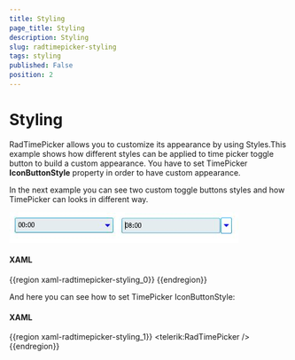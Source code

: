 ```yaml
---
title: Styling
page_title: Styling
description: Styling
slug: radtimepicker-styling
tags: styling
published: False
position: 2
---
```


# Styling

RadTimePicker allows you to customize its appearance by using Styles.This example shows how different styles can be applied to time picker toggle button to build a custom appearance. You have to set TimePicker __IconButtonStyle__ property in order to have custom appearance.

In the next example you can see two custom toggle buttons styles and how TimePicker can looks in different way.

![](images/ToggleButtons.jpg)

#### __XAML__

{{region xaml-radtimepicker-styling_0}}
	<Style x:Key="TimePickerToggleButtonStyle" TargetType="ToggleButton">
	    <Setter Property="Template">
	        <Setter.Value>
	            <ControlTemplate TargetType="ToggleButton">
	                <Grid >
	                    <VisualStateManager.VisualStateGroups>
	                        <VisualStateGroup x:Name="CommonStates">
	                            <VisualState x:Name="Normal" />
	                            <VisualState x:Name="MouseOver">
	                                <Storyboard>
	                                    <ObjectAnimationUsingKeyFrames Storyboard.TargetName="Arrow"
	                                                                   Storyboard.TargetProperty="Fill">
	                                        <DiscreteObjectKeyFrame KeyTime="0">
	                                            <DiscreteObjectKeyFrame.Value>
	                                                <SolidColorBrush Color="Blue" />
	                                            </DiscreteObjectKeyFrame.Value>
	                                        </DiscreteObjectKeyFrame>
	                                    </ObjectAnimationUsingKeyFrames>
	                                </Storyboard>
	                            </VisualState>
	                            <VisualState x:Name="Pressed">
	                                <Storyboard>
	                                    <ObjectAnimationUsingKeyFrames Storyboard.TargetName="Arrow"
	                                                                   Storyboard.TargetProperty="Fill">
	                                        <DiscreteObjectKeyFrame KeyTime="0">
	                                            <DiscreteObjectKeyFrame.Value>
	                                                <SolidColorBrush Color="Blue" />
	                                            </DiscreteObjectKeyFrame.Value>
	                                        </DiscreteObjectKeyFrame>
	                                    </ObjectAnimationUsingKeyFrames>
	                                </Storyboard>
	                            </VisualState>
	                            <VisualState x:Name="Disabled" />
	                        </VisualStateGroup>
	                        <VisualStateGroup x:Name="CheckStates">
	                            <VisualState x:Name="Unhecked"/>
	                            <VisualState x:Name="Checked">
	                                <Storyboard>
	                                    <ObjectAnimationUsingKeyFrames Storyboard.TargetName="Arrow"
	                                                                   Storyboard.TargetProperty="Fill">
	                                        <DiscreteObjectKeyFrame KeyTime="0">
	                                            <DiscreteObjectKeyFrame.Value>
	                                                <SolidColorBrush Color="Blue" />
	                                            </DiscreteObjectKeyFrame.Value>
	                                        </DiscreteObjectKeyFrame>
	                                    </ObjectAnimationUsingKeyFrames>
	                                </Storyboard>
	                            </VisualState>
	                        </VisualStateGroup>
	                        <VisualStateGroup x:Name="FocusStates">
	                            <VisualState x:Name="Unfocused" />
	                            <VisualState x:Name="Focused">
	                                <Storyboard>
	                                    <ObjectAnimationUsingKeyFrames Storyboard.TargetName="Arrow"
	                                                                   Storyboard.TargetProperty="Fill">
	                                        <DiscreteObjectKeyFrame KeyTime="0">
	                                            <DiscreteObjectKeyFrame.Value>
	                                                <SolidColorBrush Color="Blue" />
	                                            </DiscreteObjectKeyFrame.Value>
	                                        </DiscreteObjectKeyFrame>
	                                    </ObjectAnimationUsingKeyFrames>
	                                </Storyboard>
	                            </VisualState>
	                        </VisualStateGroup>
	                    </VisualStateManager.VisualStateGroups>
	                    <Border Background="#00FFFFFF"
	                            Margin="-20,0,20,0"
	                            CornerRadius="2,2,2,2"
	                            x:Name="Chrome" />
	                    <Path x:Name="Arrow" 
	                          Width="5"
	                          Height="9"
	                          Margin="-40,1,3,0"
	                          Data="F1 M -2.54313e-006,-12L 1.33333,-12L 1.33333,
	                            -10.6667L 2.66667,-10.6667L 2.66667,-9.3334L 4,
	                            -9.3334L 4,-8.00001L 5.33333,-8.00001L 5.33333,
	                            -6.66667L 6.66667,-6.66667L 6.66667,-5.33334L 5.33333,
	                            -5.33334L 5.33333,-4.00001L 4,-4.00001L 4,-2.66673L 2.66667,
	                            -2.66673L 2.66667,-1.33341L 1.33333,-1.33341L 1.33333,
	                           0L -2.54313e-006,0L -2.54313e-006,-12 Z "
	                           Fill="#000000"
	                           RenderTransformOrigin="0.5,0.5"
	                           Stretch="Fill">
	                        <Path.RenderTransform>
	                            <TransformGroup>
	                                <RotateTransform Angle="90" />
	                            </TransformGroup>
	                        </Path.RenderTransform>
	                    </Path>
	                </Grid>
	            </ControlTemplate>
	        </Setter.Value>
	    </Setter>
	</Style>
{{endregion}}

And here you can see how to set TimePicker IconButtonStyle:

#### __XAML__

{{region xaml-radtimepicker-styling_1}}
	<telerik:RadTimePicker />
{{endregion}}